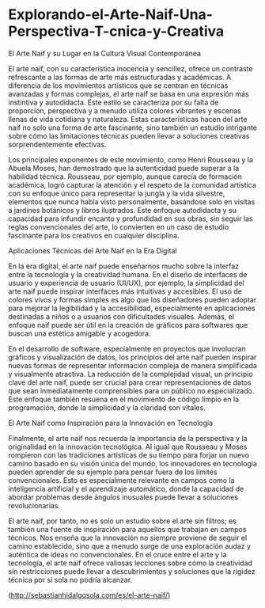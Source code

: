 # Explorando-el-Arte-Naif-Una-Perspectiva-T-cnica-y-Creativa
El Arte Naif y su Lugar en la Cultura Visual Contemporánea

El arte naif, con su característica inocencia y sencillez, ofrece un contraste refrescante a las formas de arte más estructuradas y académicas. A diferencia de los movimientos artísticos que se centran en técnicas avanzadas y formas complejas, el arte naif se basa en una expresión más instintiva y autodidacta. Este estilo se caracteriza por su falta de proporción, perspectiva y a menudo utiliza colores vibrantes y escenas llenas de vida cotidiana y naturaleza. Estas características hacen del arte naif no solo una forma de arte fascinante, sino también un estudio intrigante sobre cómo las limitaciones técnicas pueden llevar a soluciones creativas sorprendentemente efectivas.

Los principales exponentes de este movimiento, como Henri Rousseau y la Abuela Moses, han demostrado que la autenticidad puede superar a la habilidad técnica. Rousseau, por ejemplo, aunque carecía de formación académica, logró capturar la atención y el respeto de la comunidad artística con su enfoque único para representar la jungla y la vida silvestre, elementos que nunca había visto personalmente, basándose solo en visitas a jardines botánicos y libros ilustrados. Este enfoque autodidacta y su capacidad para infundir encanto y profundidad en sus obras, sin seguir las reglas convencionales del arte, lo convierten en un caso de estudio fascinante para los creativos en cualquier disciplina.

Aplicaciones Técnicas del Arte Naif en la Era Digital

En la era digital, el arte naif puede enseñarnos mucho sobre la interfaz entre la tecnología y la creatividad humana. En el diseño de interfaces de usuario y experiencia de usuario (UI/UX), por ejemplo, la simplicidad del arte naif puede inspirar interfaces más intuitivas y accesibles. El uso de colores vivos y formas simples es algo que los diseñadores pueden adoptar para mejorar la legibilidad y la accesibilidad, especialmente en aplicaciones destinadas a niños o a usuarios con dificultades visuales. Además, el enfoque naif puede ser útil en la creación de gráficos para softwares que buscan una estética amigable y acogedora.

En el desarrollo de software, especialmente en proyectos que involucran gráficos y visualización de datos, los principios del arte naif pueden inspirar nuevas formas de representar información compleja de manera simplificada y visualmente atractiva. La reducción de la complejidad visual, un principio clave del arte naif, puede ser crucial para crear representaciones de datos que sean inmediatamente comprensibles para un público no especializado. Este enfoque también resuena en el movimiento de código limpio en la programación, donde la simplicidad y la claridad son vitales.

El Arte Naif como Inspiración para la Innovación en Tecnología

Finalmente, el arte naif nos recuerda la importancia de la perspectiva y la originalidad en la innovación tecnológica. Al igual que Rousseau y Moses rompieron con las tradiciones artísticas de su tiempo para forjar un nuevo camino basado en su visión única del mundo, los innovadores en tecnología pueden aprender de su ejemplo para pensar fuera de los límites convencionales. Esto es especialmente relevante en campos como la inteligencia artificial y el aprendizaje automático, donde la capacidad de abordar problemas desde ángulos inusuales puede llevar a soluciones revolucionarias.

El arte naif, por tanto, no es solo un estudio sobre el arte sin filtros; es también una fuente de inspiración para aquellos que trabajan en campos técnicos. Nos enseña que la innovación no siempre proviene de seguir el camino establecido, sino que a menudo surge de una exploración audaz y auténtica de ideas no convencionales. En el cruce entre el arte y la tecnología, el arte naif ofrece valiosas lecciones sobre cómo la creatividad sin restricciones puede llevar a descubrimientos y soluciones que la rigidez técnica por sí sola no podría alcanzar.

(http://sebastianhidalgosola.com/es/el-arte-naif/)
